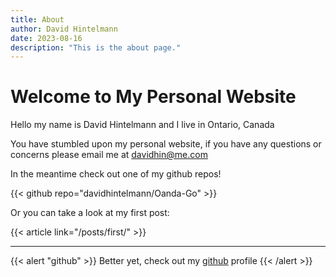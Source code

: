 ```yaml
---
title: About
author: David Hintelmann
date: 2023-08-16
description: "This is the about page."
---
```


# Welcome to My Personal Website

Hello my name is David Hintelmann and I live in Ontario, Canada

You have stumbled upon my personal website, if you have any questions or concerns please email me at davidhin@me.com

In the meantime check out one of my github repos!

{{< github repo="davidhintelmann/Oanda-Go" >}}

Or you can take a look at my first post:

{{< article link="/posts/first/" >}}

---

{{< alert "github" >}}
Better yet, check out my [github](https://github.com/davidhintelmann) profile
{{< /alert >}}